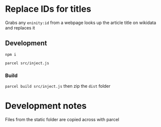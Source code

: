 # Replace IDs for titles

Grabs any `eninity:id` from a webpage looks up the article title on wikidata and replaces it 


## Development

`npm i`


 `parcel src/inject.js`

### Build

`parcel build src/inject.js` then zip the `dist` folder

# Development notes

Files from the static folder are copied across with parcel 


